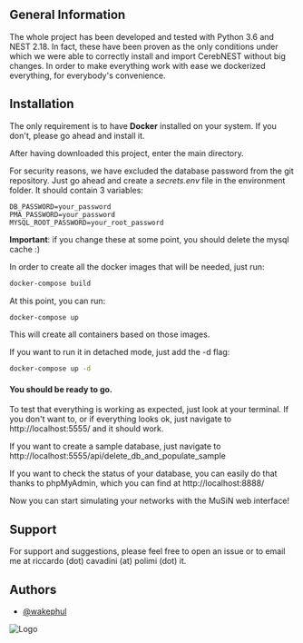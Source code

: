 ## General Information

The whole project has been developed and tested with Python 3.6 and NEST 2.18. In fact, these have been proven as the only conditions under which we were able to correctly install and import CerebNEST without big changes.
In order to make everything work with ease we dockerized everything, for everybody's convenience.

## Installation

The only requirement is to have **Docker** installed on your system.
If you don't, please go ahead and install it.

After having downloaded this project, enter the main directory.

For security reasons, we have excluded the database password from the git repository. Just go ahead and create a _secrets.env_ file in the environment folder.
It should contain 3 variables:

```
DB_PASSWORD=your_password
PMA_PASSWORD=your_password
MYSQL_ROOT_PASSWORD=your_root_password
```

**Important**: if you change these at some point, you should delete the mysql cache :)

In order to create all the docker images that will be needed, just run:

```bash
docker-compose build
```

At this point, you can run:

```bash
docker-compose up
```

This will create all containers based on those images.

If you want to run it in detached mode, just add the -d flag:

```bash
docker-compose up -d
```

#### You should be ready to go.

To test that everything is working as expected, just look at your terminal. If you don't want to, or if everything looks ok, just navigate to http://localhost:5555/ and it should work.

If you want to create a sample database, just navigate to http://localhost:5555/api/delete_db_and_populate_sample

If you want to check the status of your database, you can easily do that thanks to phpMyAdmin, which you can find at http://localhost:8888/

Now you can start simulating your networks with the MuSiN web interface!

## Support

For support and suggestions, please feel free to open an issue or to email me at riccardo (dot) cavadini (at) polimi (dot) it.

## Authors

- [@wakephul](https://www.twitter.com/wakephul)

![Logo](https://i.ibb.co/zffhCBm/Mu-Si-N-logo.png)
